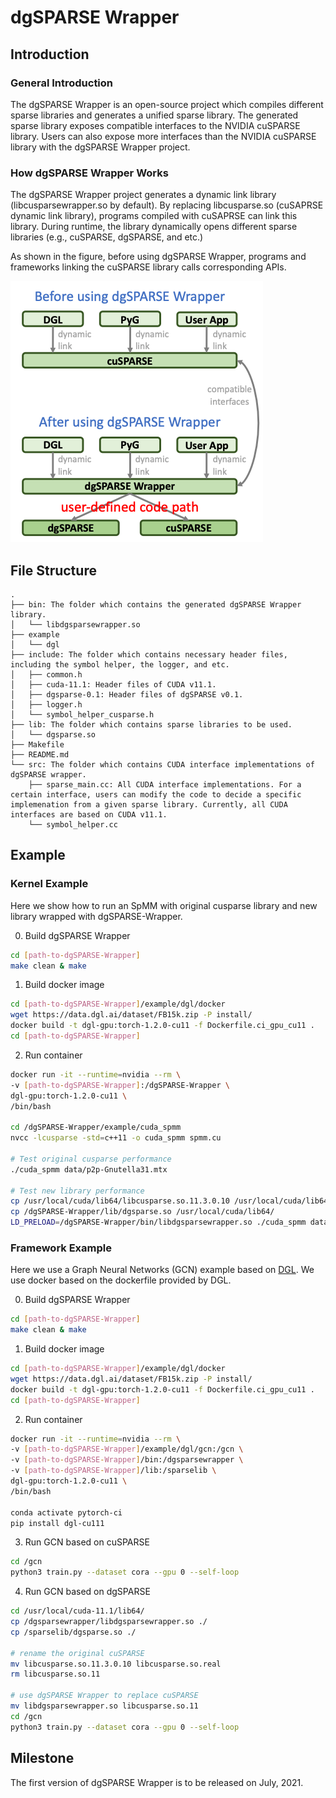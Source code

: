 # dgSPARSE Wrapper

## Introduction

### General Introduction

The dgSPARSE Wrapper is an open-source project which compiles different sparse libraries and generates a unified sparse library. The generated sparse library exposes compatible interfaces to the NVIDIA cuSPARSE library. Users can also expose more interfaces than the NVIDIA cuSPARSE library with the dgSPARSE Wrapper project.

### How dgSPARSE Wrapper Works

The dgSPARSE Wrapper project generates a dynamic link library (libcusparsewrapper.so by default). By replacing libcusparse.so (cuSAPRSE dynamic link library), programs compiled with cuSAPRSE can link this library. During runtime, the library dynamically opens different sparse libraries (e.g., cuSPARSE, dgSPARSE, and etc.)

As shown in the figure, before using dgSPARSE Wrapper, programs and frameworks linking the cuSPARSE library calls corresponding APIs. 

![avatar](./fig/diagram.png)

## File Structure

```
.
├── bin: The folder which contains the generated dgSPARSE Wrapper library.
│   └── libdgsparsewrapper.so
├── example
│   └── dgl
├── include: The folder which contains necessary header files, including the symbol helper, the logger, and etc.
│   ├── common.h
│   ├── cuda-11.1: Header files of CUDA v11.1.
│   ├── dgsparse-0.1: Header files of dgSPARSE v0.1.
│   ├── logger.h
│   └── symbol_helper_cusparse.h
├── lib: The folder which contains sparse libraries to be used.
│   └── dgsparse.so
├── Makefile
├── README.md
└── src: The folder which contains CUDA interface implementations of dgSPARSE wrapper.
    ├── sparse_main.cc: All CUDA interface implementations. For a certain interface, users can modify the code to decide a specific implemenation from a given sparse library. Currently, all CUDA interfaces are based on CUDA v11.1.
    └── symbol_helper.cc
```

## Example

### Kernel Example
Here we show how to run an SpMM with original cusparse library and new library wrapped with dgSPARSE-Wrapper.

0. Build dgSPARSE Wrapper
```bash
cd [path-to-dgSPARSE-Wrapper]
make clean & make
```

1. Build docker image
```bash
cd [path-to-dgSPARSE-Wrapper]/example/dgl/docker
wget https://data.dgl.ai/dataset/FB15k.zip -P install/
docker build -t dgl-gpu:torch-1.2.0-cu11 -f Dockerfile.ci_gpu_cu11 .
cd [path-to-dgSPARSE-Wrapper]
```

2. Run container
```bash
docker run -it --runtime=nvidia --rm \
-v [path-to-dgSPARSE-Wrapper]:/dgSPARSE-Wrapper \
dgl-gpu:torch-1.2.0-cu11 \
/bin/bash

cd /dgSPARSE-Wrapper/example/cuda_spmm
nvcc -lcusparse -std=c++11 -o cuda_spmm spmm.cu

# Test original cusparse performance
./cuda_spmm data/p2p-Gnutella31.mtx

# Test new library performance
cp /usr/local/cuda/lib64/libcusparse.so.11.3.0.10 /usr/local/cuda/lib64/libcusparse.so.real
cp /dgSPARSE-Wrapper/lib/dgsparse.so /usr/local/cuda/lib64/
LD_PRELOAD=/dgSPARSE-Wrapper/bin/libdgsparsewrapper.so ./cuda_spmm data/p2p-Gnutella31.mtx

```
### Framework Example

Here we use a Graph Neural Networks (GCN) example based on [DGL](url=https://www.dgl.ai/). We use docker based on the dockerfile provided by DGL.

0. Build dgSPARSE Wrapper
```bash
cd [path-to-dgSPARSE-Wrapper]
make clean & make
```

1. Build docker image
```bash
cd [path-to-dgSPARSE-Wrapper]/example/dgl/docker
wget https://data.dgl.ai/dataset/FB15k.zip -P install/
docker build -t dgl-gpu:torch-1.2.0-cu11 -f Dockerfile.ci_gpu_cu11 .
cd [path-to-dgSPARSE-Wrapper]
```

2. Run container
```bash
docker run -it --runtime=nvidia --rm \
-v [path-to-dgSPARSE-Wrapper]/example/dgl/gcn:/gcn \
-v [path-to-dgSPARSE-Wrapper]/bin:/dgsparsewrapper \
-v [path-to-dgSPARSE-Wrapper]/lib:/sparselib \
dgl-gpu:torch-1.2.0-cu11 \
/bin/bash

conda activate pytorch-ci
pip install dgl-cu111
```

3. Run GCN based on cuSPARSE
```bash
cd /gcn
python3 train.py --dataset cora --gpu 0 --self-loop
```

4. Run GCN based on dgSPARSE
```bash
cd /usr/local/cuda-11.1/lib64/
cp /dgsparsewrapper/libdgsparsewrapper.so ./
cp /sparselib/dgsparse.so ./

# rename the original cuSPARSE
mv libcusparse.so.11.3.0.10 libcusparse.so.real
rm libcusparse.so.11

# use dgSPARSE Wrapper to replace cuSPARSE
mv libdgsparsewrapper.so libcusparse.so.11 
cd /gcn
python3 train.py --dataset cora --gpu 0 --self-loop
```

## Milestone

The first version of dgSPARSE Wrapper is to be released on July, 2021.